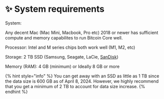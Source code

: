 # ✨ System requirements

System:&#x20;

Any decent Mac (Mac Mini, Macbook, Pro etc) 2018 or newer has sufficient compute and memory capabilites to run Bitcoin Core well.

Processor: Intel and M series chips both work well (M1, M2, etc)

Storage: 2 TB SSD (Samsung, Seagate, LaCie, [SanDisk](https://www.amazon.com/SanDisk-2TB-Extreme-Portable-SDSSDE81-2T00-G25/dp/B08GV4YYV7/ref=asc\_df\_B08GV4YYV7/?tag=hyprod-20\&linkCode=df0\&hvadid=459641872450\&hvpos=\&hvnetw=g\&hvrand=2172176260216894365\&hvpone=\&hvptwo=\&hvqmt=\&hvdev=c\&hvdvcmdl=\&hvlocint=\&hvlocphy=1026990\&hvtargid=pla-979199789693\&mcid=ab9718f760093f36989101daaa6d62f2\&gclid=Cj0KCQjwq86wBhDiARIsAJhuphmwjTS261ngK1gb-QIFbH1bGS8jed2IpFzsQc4v7DTyo8BSlOyUSv8aAko4EALw\_wcB\&th=1))

Memory (RAM): 4 GB (minimum) or Ideally 8 GB or more

{% hint style="info" %}
You can get away with an SSD as little as 1 TB since the data size is 600 GB as of April 8, 2024. However, we highly recommend that you get a minimum of 2 TB to account for data size increase.&#x20;
{% endhint %}
